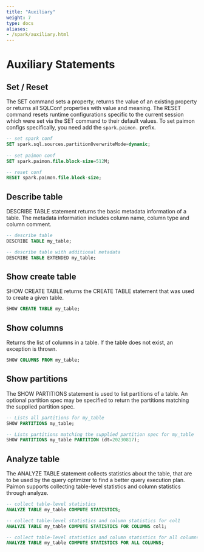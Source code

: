 ```yaml
---
title: "Auxiliary"
weight: 7
type: docs
aliases:
- /spark/auxiliary.html
---
```

<!--
Licensed to the Apache Software Foundation (ASF) under one
or more contributor license agreements.  See the NOTICE file
distributed with this work for additional information
regarding copyright ownership.  The ASF licenses this file
to you under the Apache License, Version 2.0 (the
"License"); you may not use this file except in compliance
with the License.  You may obtain a copy of the License at

  http://www.apache.org/licenses/LICENSE-2.0

Unless required by applicable law or agreed to in writing,
software distributed under the License is distributed on an
"AS IS" BASIS, WITHOUT WARRANTIES OR CONDITIONS OF ANY
KIND, either express or implied.  See the License for the
specific language governing permissions and limitations
under the License.
-->

# Auxiliary Statements

## Set / Reset
The SET command sets a property, returns the value of an existing property or returns all SQLConf properties with value and meaning.
The RESET command resets runtime configurations specific to the current session which were set via the SET command to their default values.
To set paimon configs specifically, you need add the `spark.paimon.` prefix.

```sql
-- set spark conf
SET spark.sql.sources.partitionOverwriteMode=dynamic;
 
-- set paimon conf
SET spark.paimon.file.block-size=512M;

-- reset conf
RESET spark.paimon.file.block-size;
```

## Describe table
DESCRIBE TABLE statement returns the basic metadata information of a table. The metadata information includes column name, column type and column comment.

```sql
-- describe table
DESCRIBE TABLE my_table;

-- describe table with additional metadata
DESCRIBE TABLE EXTENDED my_table;
```

## Show create table
SHOW CREATE TABLE returns the CREATE TABLE statement that was used to create a given table.

```sql
SHOW CREATE TABLE my_table;
```

## Show columns
Returns the list of columns in a table. If the table does not exist, an exception is thrown.

```sql
SHOW COLUMNS FROM my_table;
```

## Show partitions
The SHOW PARTITIONS statement is used to list partitions of a table. An optional partition spec may be specified to return the partitions matching the supplied partition spec.

```sql
-- Lists all partitions for my_table
SHOW PARTITIONS my_table;

-- Lists partitions matching the supplied partition spec for my_table
SHOW PARTITIONS my_table PARTITION (dt=20230817);
```

## Analyze table

The ANALYZE TABLE statement collects statistics about the table, that are to be used by the query optimizer to find a better query execution plan.
Paimon supports collecting table-level statistics and column statistics through analyze.

```sql
-- collect table-level statistics
ANALYZE TABLE my_table COMPUTE STATISTICS;

-- collect table-level statistics and column statistics for col1
ANALYZE TABLE my_table COMPUTE STATISTICS FOR COLUMNS col1;

-- collect table-level statistics and column statistics for all columns
ANALYZE TABLE my_table COMPUTE STATISTICS FOR ALL COLUMNS;
```
